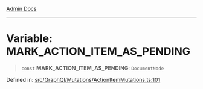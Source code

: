 [Admin Docs](/)

***

# Variable: MARK\_ACTION\_ITEM\_AS\_PENDING

> `const` **MARK\_ACTION\_ITEM\_AS\_PENDING**: `DocumentNode`

Defined in: [src/GraphQl/Mutations/ActionItemMutations.ts:101](https://github.com/PalisadoesFoundation/talawa-admin/blob/main/src/GraphQl/Mutations/ActionItemMutations.ts#L101)

